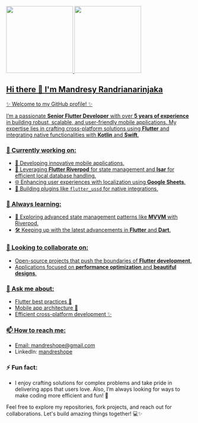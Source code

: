<div>
  <a href="https://github.com/mandreshope">
  
  <img height="180em" src="https://github-readme-stats.vercel.app/api?username=mandreshope&show_icons=true&theme=default&include_all_commits=true&count_private=true"/>
  <img height="180em" src="https://github-readme-stats.vercel.app/api/top-langs/?username=mandreshope&layout=compact&langs_count=7&theme=default"/>
</div>


## Hi there 👋 I'm Mandresy Randrianarinjaka

✨ Welcome to my GitHub profile! ✨ 

I’m a passionate **Senior Flutter Developer** with over **5 years of experience** in building robust, scalable, and user-friendly mobile applications. My expertise lies in crafting cross-platform solutions using **Flutter** and integrating native functionalities with **Kotlin** and **Swift**.

### 🔭 Currently working on:
- 🚀 Developing innovative mobile applications.
- 📱 Leveraging **Flutter Riverpod** for state management and **Isar** for efficient local database handling.
- 🌐 Enhancing user experiences with localization using **Google Sheets**.
- 🔧 Building plugins like `flutter_ussd` for native integrations.

### 🌱 Always learning:
- 🌌 Exploring advanced state management patterns like **MVVM** with Riverpod.
- 🛠️ Keeping up with the latest advancements in **Flutter** and **Dart**.

### 👯 Looking to collaborate on:
- Open-source projects that push the boundaries of **Flutter development**.
- Applications focused on **performance optimization** and **beautiful designs**.

### 💬 Ask me about:
- Flutter best practices 🚀
- Mobile app architecture 📱
- Efficient cross-platform development ✨

### 📫 How to reach me:
- Email: [mandreshope@gmail.com](mailto:mandreshope@gmail.com)
- LinkedIn: [mandreshope](https://www.linkedin.com/in/mandreshope)

### ⚡ Fun fact:
- I enjoy crafting solutions for complex problems and take pride in delivering apps that users love. Also, I’m always looking for ways to make coding more efficient and fun! 🚀

Feel free to explore my repositories, fork projects, and reach out for collaborations. Let's build amazing things together! 💻✨
